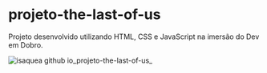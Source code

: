 # projeto-the-last-of-us
Projeto desenvolvido utilizando HTML, CSS e JavaScript na imersão do Dev em Dobro.

![isaquea github io_projeto-the-last-of-us_](https://user-images.githubusercontent.com/62123235/226026703-5e26eb10-d958-4bc5-83df-de2c88cdea95.png)
